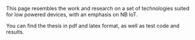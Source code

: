 This page resembles the work and research on a set of technologies suited for low powered devices, with an emphasis on NB IoT.

You can find the thesis in pdf and latex format, as well as test code and results.
